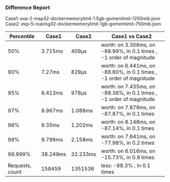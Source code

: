 ### Difference Report
Case1: exp-2-map32-dockermemorylimit-1.5gb-gomemlimit-1250mib.json
Case2: exp-5-roaring32-dockermemorylimit-1gb-gomemlimit-750mib.json

|Percentile|Case1|Case2|Case1 vs Case2|
|---|---|---|---|
|50%|3.715ms|409µs|worth: on 3.306ms, on -88.99%, in 0.1 times , -1 order of magnitude|
|90%|7.27ms|829µs|worth: on 6.441ms, on -88.60%, in 0.1 times , -1 order of magnitude|
|95%|8.413ms|978µs|worth: on 7.435ms, on -88.38%, in 0.1 times , -1 order of magnitude|
|97%|8.967ms|1.088ms|worth: on 7.879ms, on -87.87%, in 0.1 times |
|98%|9.35ms|1.202ms|worth: on 8.148ms, on -87.14%, in 0.1 times |
|99%|9.799ms|2.158ms|worth: on 7.641ms, on -77.98%, in 0.2 times |
|99.999%|38.249ms|32.233ms|worth: on 6.016ms, on -15.73%, in 0.8 times |
|Requests, count|158459|1351536|less: -88.3% , in 0.1 times |
